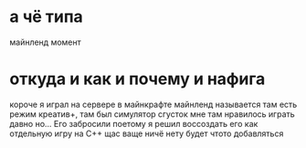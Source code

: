 # а чё типа
майнленд момент

# откуда и как и почему и нафига
короче я играл на сервере в майнкрафте майнленд называется там есть режим креатив+,
там был симулятор сгусток мне там нравилось играть давно но... Его забросили
поетому я решил воссоздать его как отдельную игру на C++
щас ваще ничё нету будет чтото добавляться
